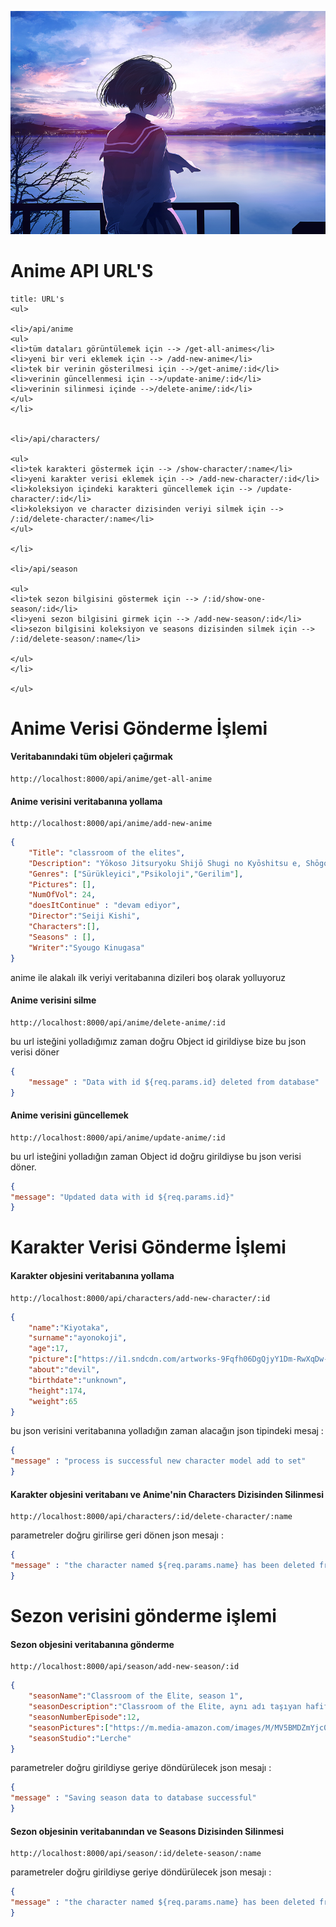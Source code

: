 ![](140643-anime-anime-girls-digital-art-artwork-2D-portrait-moescape.png)

# <font style="color:3FEBF3">Anime API URL'S</font><br>

```ad-info
title: URL's
<ul>

<li>/api/anime
<ul>
<li>tüm dataları görüntülemek için --> /get-all-animes</li>
<li>yeni bir veri eklemek için --> /add-new-anime</li>
<li>tek bir verinin gösterilmesi için -->/get-anime/:id</li>
<li>verinin güncellenmesi için -->/update-anime/:id</li>
<li>verinin silinmesi içinde -->/delete-anime/:id</li>
</ul>
</li>


<li>/api/characters/

<ul>
<li>tek karakteri göstermek için --> /show-character/:name</li>
<li>yeni karakter verisi eklemek için --> /add-new-character/:id</li>
<li>koleksiyon içindeki karakteri güncellemek için --> /update-character/:id</li>
<li>koleksiyon ve character dizisinden veriyi silmek için --> /:id/delete-character/:name</li>
</ul>

</li>

<li>/api/season

<ul>
<li>tek sezon bilgisini göstermek için --> /:id/show-one-season/:id</li>
<li>yeni sezon bilgisini girmek için --> /add-new-season/:id</li>
<li>sezon bilgisini koleksiyon ve seasons dizisinden silmek için --> /:id/delete-season/:name</li>

</ul>
</li>

</ul>

```

# <font style="color:3FEBF3">Anime Verisi Gönderme İşlemi</font>

#### <font style="color:52F7AC">Veritabanındaki tüm objeleri çağırmak</font>
	http://localhost:8000/api/anime/get-all-anime

#### <font style="color:52F7AC">Anime verisini veritabanına yollama</font>

	http://localhost:8000/api/anime/add-new-anime
```json
{
    "Title": "classroom of the elites",
    "Description": "Yōkoso Jitsuryoku Shijō Shugi no Kyōshitsu e, Shōgo Kinugasa tarafından yazılan bir light novel serisidir. Seri, Mayıs 2015 tarihinden bu yana Media Factory'nin MF Bunko J baskısı altında yayımlanmaktadır.",
    "Genres": ["Sürükleyici","Psikoloji","Gerilim"],
    "Pictures": [],
    "NumOfVol": 24,
    "doesItContinue" : "devam ediyor",
    "Director":"Seiji Kishi",
	"Characters":[],
	"Seasons" : [],
	"Writer":"Syougo Kinugasa"
}
```
anime ile alakalı ilk veriyi veritabanına dizileri boş olarak yolluyoruz

#### <font style="color:52F7AC">Anime verisini silme</font>

	http://localhost:8000/api/anime/delete-anime/:id 
bu url isteğini yolladığımız zaman doğru Object id girildiyse bize bu json verisi döner
```json
{
	"message" : "Data with id ${req.params.id} deleted from database"
}
```

#### <font style="color:52F7AC">Anime verisini güncellemek</font>
	http://localhost:8000/api/anime/update-anime/:id

bu url isteğini yolladığın zaman Object id doğru girildiyse bu json verisi döner.<br>

```json
{
"message": "Updated data with id ${req.params.id}"
}
```

# <font style="color:3FEBF3">Karakter Verisi Gönderme İşlemi</font>

#### <font style="color:52F7AC">Karakter objesini veritabanına yollama</font>

	http://localhost:8000/api/characters/add-new-character/:id
```json
{
	"name":"Kiyotaka",
	"surname":"ayonokoji",
	"age":17,
	"picture":["https://i1.sndcdn.com/artworks-9Fqfh06DgQjyY1Dm-RwXqDw-t500x500.jpg"],
	"about":"devil",
	"birthdate":"unknown",
	"height":174,
	"weight":65
}
```

bu json verisini veritabanına yolladığın zaman alacağın json tipindeki mesaj :
```json
{
"message" : "process is successful new character model add to set"
}
```

#### <font style="color:52F7AC">Karakter objesini veritabanı ve Anime'nin <font style="color:F1A94E">Characters</font> Dizisinden Silinmesi</font>

	http://localhost:8000/api/characters/:id/delete-character/:name
parametreler doğru girilirse geri dönen json mesajı :
```json
{
"message" : "the character named ${req.params.name} has been deleted from Character collection"
}
```

# <font style="color:3FEBF3">Sezon verisini gönderme işlemi</font>

#### <font style="color:52F7AC">Sezon objesini veritabanına gönderme </font>
	http://localhost:8000/api/season/add-new-season/:id
```json
{
	"seasonName":"Classroom of the Elite, season 1",
	"seasonDescription":"Classroom of the Elite, aynı adı taşıyan hafif romandan uyarlanan ve Shōgo Kinugasa tarafından yazılan ve Shunsaku Tomose tarafından çizilen bir anime dizisidir.",
	"seasonNumberEpisode":12,
	"seasonPictures":["https://m.media-amazon.com/images/M/MV5BMDZmYjc0NDMtM2VkNy00Yjc2LThiMGQtYjJkOWRiNzdlODQxXkEyXkFqcGdeQXVyNjc3NTI5MDY@._V1_.jpg"],
	"seasonStudio":"Lerche"
}
```
parametreler doğru girildiyse geriye döndürülecek json mesajı :
```json
{
"message" : "Saving season data to database successful"
}
```
#### <font style="color:52F7AC">Sezon objesinin veritabanından ve <font style="color:F1A94E">Seasons</font> Dizisinden Silinmesi</font>
	http://localhost:8000/api/season/:id/delete-season/:name
parametreler doğru girildiyse geriye döndürülecek json mesajı :
```json
{
"message" : "the character named ${req.params.name} has been deleted from Season collection"
}
```








